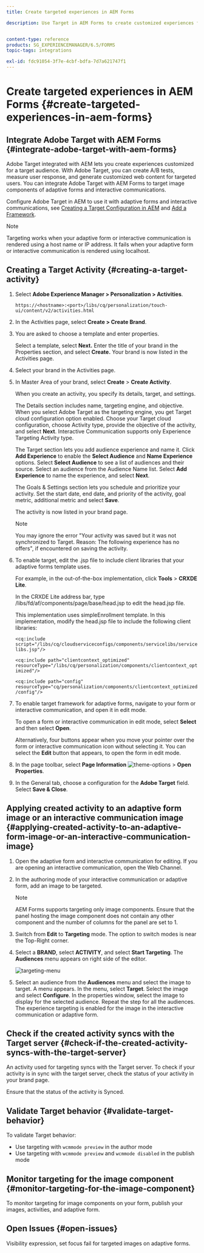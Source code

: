 ```yaml
---
title: Create targeted experiences in AEM Forms

description: Use Target in AEM Forms to create customized experiences for targeted customers.


content-type: reference
products: SG_EXPERIENCEMANAGER/6.5/FORMS
topic-tags: integrations

exl-id: fdc91054-3f7e-4cbf-bdfa-7d7a621747f1
---
```

# Create targeted experiences in AEM Forms {#create-targeted-experiences-in-aem-forms}

## Integrate Adobe Target with AEM Forms {#integrate-adobe-target-with-aem-forms}

Adobe Target integrated with AEM lets you create experiences customized for a target audience. With Adobe Target, you can create A/B tests, measure user response, and generate customized web content for targeted users. You can integrate Adobe Target with AEM Forms to target image components of adaptive forms and interactive communications.

Configure Adobe Target in AEM to use it with adaptive forms and interactive communications, see [Creating a Target Configuration in AEM](/help/sites-administering/target.md) and [Add a Framework](/help/sites-administering/target.md).

>[!NOTE]
>
>Targeting works when your adaptive form or interactive communication is rendered using a host name or IP address. It fails when your adaptive form or interactive communication is rendered using localhost.

## Creating a Target Activity {#creating-a-target-activity}

1. Select **Adobe Experience Manager &gt; Personalization &gt; Activities**.

   `https://<hostname>:<port>/libs/cq/personalization/touch-ui/content/v2/activities.html`

1. In the Activities page, select **Create > Create Brand**.
1. You are asked to choose a template and enter properties.

   Select a template, select **Next.** Enter the title of your brand in the Properties section, and select **Create.**
   Your brand is now listed in the Activities page.

1. Select your brand in the Activities page.
1. In Master Area of your brand, select **Create** &gt; **Create Activity**.

   When you create an activity, you specify its details, target, and settings.

   The Details section includes name, targeting engine, and objective. When you select Adobe Target as the targeting engine, you get Target cloud configuration option enabled. Choose your Target cloud configuration, choose Activity type, provide the objective of the activity, and select **Next**. Interactive Communication supports only Experience Targeting Activity type.

   The Target section lets you add audience experience and name it. Click **Add Experience** to enable the **Select Audience** and **Name Experience** options. Select **Select Audience** to see a list of audiences and their source. Select an audience from the Audience Name list. Select **Add Experience** to name the experience, and select **Next**.

   The Goals & Settings section lets you schedule and prioritize your activity. Set the start date, end date, and priority of the activity, goal metric, additional metric and select **Save**.

   The activity is now listed in your brand page.

   >[!NOTE]
   >
   >You may ignore the error "Your activity was saved but it was not synchronized to Target. Reason: The following experience has no offers", if encountered on saving the activity.

1. To enable target, edit the .jsp file to include client libraries that your adaptive forms template uses.

   For example, in the out-of-the-box implementation, click **Tools** &gt;  **CRXDE Lite**.

   In the CRXDE Lite address bar, type /libs/fd/af/components/page/base/head.jsp to edit the head.jsp file.

   This implementation uses simpleEnrollment template. In this implementation, modify the head.jsp file to include the following client libraries:

   `<cq:include script="/libs/cq/cloudserviceconfigs/components/servicelibs/servicelibs.jsp"/>`

   `<cq:include path="clientcontext_optimized" resourceType="/libs/cq/personalization/components/clientcontext_optimized"/>`

   `<cq:include path="config" resourceType="cq/personalization/components/clientcontext_optimized/config"/>`

1. To enable target framework for adaptive forms, navigate to your form or interactive communication, and open it in edit mode.

   To open a form or interactive communication in edit mode, select **Select** and then select **Open**.

   Alternatively, four buttons appear when you move your pointer over the form or interactive communication icon without selecting it. You can select the **Edit** button that appears, to open the form in edit mode.

1. In the page toolbar, select **Page Information** ![theme-options](assets/theme-options.png) > **Open Properties**.
1. In the General tab, choose a configuration for the **Adobe Target** field. Select **Save & Close**.

## Applying created activity to an adaptive form image or an interactive communication image {#applying-created-activity-to-an-adaptive-form-image-or-an-interactive-communication-image}

1. Open the adaptive form and interactive communication for editing. If you are opening an interactive communication, open the Web Channel.

1. In the authoring mode of your interactive communication or adaptive form, add an image to be targeted.

   >[!NOTE]
   >
   >AEM Forms supports targeting only image components. Ensure that the panel hosting the image component does not contain any other component and the number of columns for the panel are set to 1.

1. Switch from **Edit** to **Targeting** mode. The option to switch modes is near the Top-Right corner.
1. Select a **BRAND**, select **ACTIVITY**, and select **Start Targeting**. The **Audiences** menu appears on right side of the editor.

   ![targeting-menu](assets/targeting-menu.png)

1. Select an audience from the **Audiences** menu and select the image to target. A menu appears. In the menu, select **Target**. Select the image and select **Configure**. In the properties window, select the image to display for the selected audience. Repeat the step for all the audiences. The experience targeting is enabled for the image in the interactive communication or adaptive form.

## Check if the created activity syncs with the Target server {#check-if-the-created-activity-syncs-with-the-target-server}

An activity used for targeting syncs with the Target server. To check if your activity is in sync with the target server, check the status of your activity in your brand page.

Ensure that the status of the activity is Synced.

## Validate Target behavior {#validate-target-behavior}

To validate Target behavior:

* Use targeting with `wcmmode preview` in the author mode
* Use targeting with `wcmmode preview` and `wcmmode disabled` in the publish mode

## Monitor targeting for the image component {#monitor-targeting-for-the-image-component}

To monitor targeting for image components on your form, publish your images, activities, and adaptive form.

## Open Issues {#open-issues}

Visibility expression, set focus fail for targeted images on adaptive forms.
